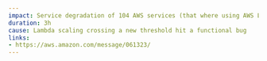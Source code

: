 ```yaml
---
impact: Service degradation of 104 AWS services (that where using AWS Lambda)
duration: 3h
cause: Lambda scaling crossing a new threshold hit a functional bug
links:
- https://aws.amazon.com/message/061323/
---
```

